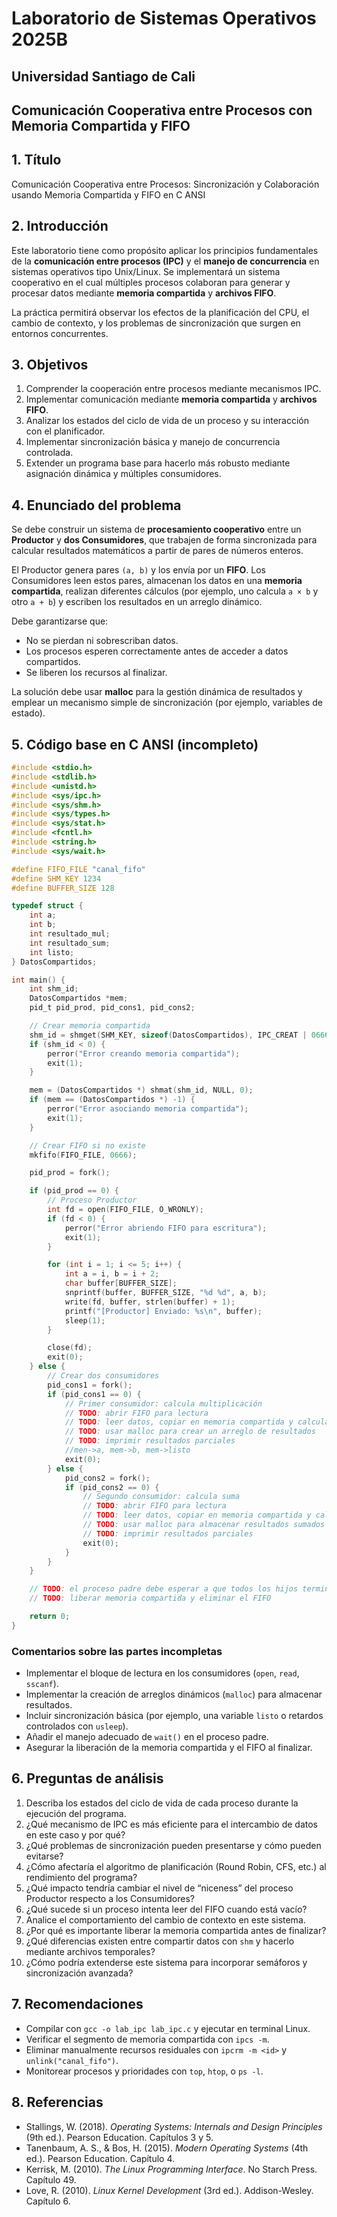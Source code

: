 # Laboratorio de Sistemas Operativos 2025B
## Universidad Santiago de Cali
## Comunicación Cooperativa entre Procesos con Memoria Compartida y FIFO

## 1. Título
Comunicación Cooperativa entre Procesos: Sincronización y Colaboración usando Memoria Compartida y FIFO en C ANSI

## 2. Introducción
Este laboratorio tiene como propósito aplicar los principios fundamentales de la **comunicación entre procesos (IPC)** y el **manejo de concurrencia** en sistemas operativos tipo Unix/Linux. Se implementará un sistema cooperativo en el cual múltiples procesos colaboran para generar y procesar datos mediante **memoria compartida** y **archivos FIFO**.  

La práctica permitirá observar los efectos de la planificación del CPU, el cambio de contexto, y los problemas de sincronización que surgen en entornos concurrentes.  

## 3. Objetivos
1. Comprender la cooperación entre procesos mediante mecanismos IPC.  
2. Implementar comunicación mediante **memoria compartida** y **archivos FIFO**.  
3. Analizar los estados del ciclo de vida de un proceso y su interacción con el planificador.  
4. Implementar sincronización básica y manejo de concurrencia controlada.  
5. Extender un programa base para hacerlo más robusto mediante asignación dinámica y múltiples consumidores.  

## 4. Enunciado del problema
Se debe construir un sistema de **procesamiento cooperativo** entre un **Productor** y **dos Consumidores**, que trabajen de forma sincronizada para calcular resultados matemáticos a partir de pares de números enteros.  

El Productor genera pares `(a, b)` y los envía por un **FIFO**. Los Consumidores leen estos pares, almacenan los datos en una **memoria compartida**, realizan diferentes cálculos (por ejemplo, uno calcula `a × b` y otro `a + b`) y escriben los resultados en un arreglo dinámico.  

Debe garantizarse que:
- No se pierdan ni sobrescriban datos.
- Los procesos esperen correctamente antes de acceder a datos compartidos.
- Se liberen los recursos al finalizar.  

La solución debe usar **malloc** para la gestión dinámica de resultados y emplear un mecanismo simple de sincronización (por ejemplo, variables de estado).  

## 5. Código base en C ANSI (incompleto)

```c
#include <stdio.h>
#include <stdlib.h>
#include <unistd.h>
#include <sys/ipc.h>
#include <sys/shm.h>
#include <sys/types.h>
#include <sys/stat.h>
#include <fcntl.h>
#include <string.h>
#include <sys/wait.h>

#define FIFO_FILE "canal_fifo"
#define SHM_KEY 1234
#define BUFFER_SIZE 128

typedef struct {
    int a;
    int b;
    int resultado_mul;
    int resultado_sum;
    int listo;
} DatosCompartidos;

int main() {
    int shm_id;
    DatosCompartidos *mem;
    pid_t pid_prod, pid_cons1, pid_cons2;

    // Crear memoria compartida
    shm_id = shmget(SHM_KEY, sizeof(DatosCompartidos), IPC_CREAT | 0666);
    if (shm_id < 0) {
        perror("Error creando memoria compartida");
        exit(1);
    }

    mem = (DatosCompartidos *) shmat(shm_id, NULL, 0);
    if (mem == (DatosCompartidos *) -1) {
        perror("Error asociando memoria compartida");
        exit(1);
    }

    // Crear FIFO si no existe
    mkfifo(FIFO_FILE, 0666);

    pid_prod = fork();

    if (pid_prod == 0) {
        // Proceso Productor
        int fd = open(FIFO_FILE, O_WRONLY);
        if (fd < 0) {
            perror("Error abriendo FIFO para escritura");
            exit(1);
        }

        for (int i = 1; i <= 5; i++) {
            int a = i, b = i + 2;
            char buffer[BUFFER_SIZE];
            snprintf(buffer, BUFFER_SIZE, "%d %d", a, b);
            write(fd, buffer, strlen(buffer) + 1);
            printf("[Productor] Enviado: %s\n", buffer);
            sleep(1);
        }

        close(fd);
        exit(0);
    } else {
        // Crear dos consumidores
        pid_cons1 = fork();
        if (pid_cons1 == 0) {
            // Primer consumidor: calcula multiplicación
            // TODO: abrir FIFO para lectura
            // TODO: leer datos, copiar en memoria compartida y calcular a*b
            // TODO: usar malloc para crear un arreglo de resultados
            // TODO: imprimir resultados parciales
            //men->a, mem->b, mem->listo
            exit(0);
        } else {
            pid_cons2 = fork();
            if (pid_cons2 == 0) {
                // Segundo consumidor: calcula suma
                // TODO: abrir FIFO para lectura
                // TODO: leer datos, copiar en memoria compartida y calcular a+b
                // TODO: usar malloc para almacenar resultados sumados
                // TODO: imprimir resultados parciales
                exit(0);
            }
        }
    }

    // TODO: el proceso padre debe esperar a que todos los hijos terminen
    // TODO: liberar memoria compartida y eliminar el FIFO

    return 0;
}
```

### Comentarios sobre las partes incompletas
- Implementar el bloque de lectura en los consumidores (`open`, `read`, `sscanf`).  
- Implementar la creación de arreglos dinámicos (`malloc`) para almacenar resultados.  
- Incluir sincronización básica (por ejemplo, una variable `listo` o retardos controlados con `usleep`).  
- Añadir el manejo adecuado de `wait()` en el proceso padre.  
- Asegurar la liberación de la memoria compartida y el FIFO al finalizar.  

## 6. Preguntas de análisis
1. Describa los estados del ciclo de vida de cada proceso durante la ejecución del programa.  
2. ¿Qué mecanismo de IPC es más eficiente para el intercambio de datos en este caso y por qué?  
3. ¿Qué problemas de sincronización pueden presentarse y cómo pueden evitarse?  
4. ¿Cómo afectaría el algoritmo de planificación (Round Robin, CFS, etc.) al rendimiento del programa?  
5. ¿Qué impacto tendría cambiar el nivel de “niceness” del proceso Productor respecto a los Consumidores?  
6. ¿Qué sucede si un proceso intenta leer del FIFO cuando está vacío?  
7. Analice el comportamiento del cambio de contexto en este sistema.  
8. ¿Por qué es importante liberar la memoria compartida antes de finalizar?  
9. ¿Qué diferencias existen entre compartir datos con `shm` y hacerlo mediante archivos temporales?  
10. ¿Cómo podría extenderse este sistema para incorporar semáforos y sincronización avanzada?  

## 7. Recomendaciones
- Compilar con `gcc -o lab_ipc lab_ipc.c` y ejecutar en terminal Linux.  
- Verificar el segmento de memoria compartida con `ipcs -m`.  
- Eliminar manualmente recursos residuales con `ipcrm -m <id>` y `unlink("canal_fifo")`.  
- Monitorear procesos y prioridades con `top`, `htop`, o `ps -l`.  

## 8. Referencias
- Stallings, W. (2018). *Operating Systems: Internals and Design Principles* (9th ed.). Pearson Education. Capítulos 3 y 5.  
- Tanenbaum, A. S., & Bos, H. (2015). *Modern Operating Systems* (4th ed.). Pearson Education. Capítulo 4.  
- Kerrisk, M. (2010). *The Linux Programming Interface*. No Starch Press. Capítulo 49.  
- Love, R. (2010). *Linux Kernel Development* (3rd ed.). Addison-Wesley. Capítulo 6.  
